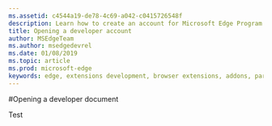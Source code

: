 ```yaml
---
ms.assetid: c4544a19-de78-4c69-a042-c0415726548f
description: Learn how to create an account for Microsoft Edge Program to Partner center.
title: Opening a developer account
author: MSEdgeTeam
ms.author: msedgedevrel
ms.date: 01/08/2019
ms.topic: article
ms.prod: microsoft-edge
keywords: edge, extensions development, browser extensions, addons, partner center, developer
---
```


#Opening a developer document

Test
